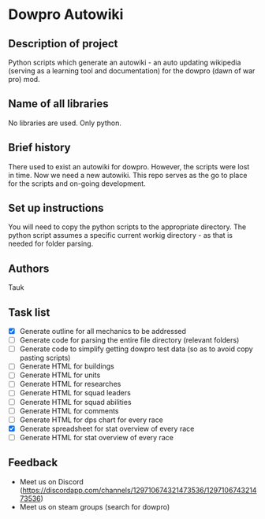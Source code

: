 # Dowpro Autowiki

## Description of project

Python scripts which generate an autowiki - an auto updating wikipedia (serving as a learning tool and documentation) for the dowpro (dawn of war pro) mod. 

## Name of all libraries

No libraries are used. Only python.

## Brief history

There used to exist an autowiki for dowpro. However, the scripts were lost in time. Now we need a new autowiki. This repo serves as the go to place for the scripts and on-going development.

## Set up instructions

You will need to copy the python scripts to the appropriate directory. The python script assumes a specific current workig directory - as that is needed for folder parsing.

## Authors

Tauk

## Task list
- [x] Generate outline for all mechanics to be addressed
- [ ] Generate code for parsing the entire file directory (relevant folders)
- [ ] Generate code to simplify getting dowpro test data (so as to avoid copy pasting scripts)
- [ ] Generate HTML for buildings
- [ ] Generate HTML for units
- [ ] Generate HTML for researches
- [ ] Generate HTML for squad leaders
- [ ] Generate HTML for squad abilities
- [ ] Generate HTML for comments
- [ ] Generate HTML for dps chart for every race
- [x] Generate spreadsheet for stat overview of every race
- [ ] Generate HTML for stat overview of every race

## Feedback

- Meet us on Discord (https://discordapp.com/channels/129710674321473536/129710674321473536)
- Meet us on steam groups (search for dowpro)



